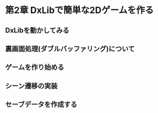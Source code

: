 # 第2章 DxLibで簡単な2Dゲームを作る

## DxLibを動かしてみる

## 裏画面処理(ダブルバッファリング)について

## ゲームを作り始める

## シーン遷移の実装

## セーブデータを作成する

